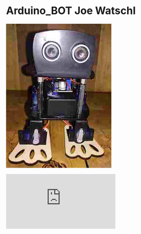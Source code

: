 # Arduino_BOT Joe Watschl




![image](https://github.com/frankyhub/png/blob/master/Watschl.JPG)

![Bauanleitung](https://github.com/frankyhub/Arduino_BOT_Watschl/blob/main/Bauanleitung/Bauanleitung%20Jo%20Watschl.pdf)

